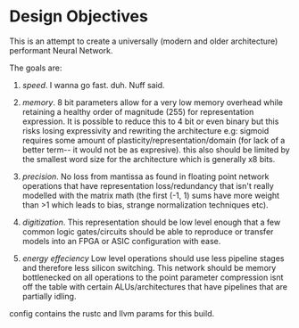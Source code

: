 # Design Objectives

This is an attempt to create a universally (modern and older architecture)
performant Neural Network. 

The goals are:

1. *speed*. I wanna go fast. duh. Nuff said.

2. *memory*. 8 bit parameters allow for a very low 
 memory overhead while retaining a healthy order of magnitude (255) for 
 representation expression. 
 It is possible to reduce this to 4 bit or even binary but this risks losing 
 expressivity and rewriting the architecture e.g: sigmoid requires some amount 
 of plasticity/representation/domain (for lack of a better term-- it would not be as expresive).
 this also should be limited by the smallest word size for the architecture which is generally x8 bits.

3. *precision*. No loss from mantissa as found in floating point network operations that have 
 representation loss/redundancy that isn't really modelled with the matrix math
 (the first (-1, 1) sums have more weight than >1 which leads to bias, strange normalization 
 techniques etc).

4. *digitization*. This representation should be low level enough that a 
 few common logic gates/circuits should be able to reproduce or transfer 
 models into an FPGA or ASIC configuration with ease.

5. *energy effeciency* Low level operations should use less pipeline stages and therefore less silicon switching. 
 This network should be memory bottlenecked on all operations to the point parameter compression isnt off the 
 table with certain ALUs/architectures that have pipelines that are partially idling.


config contains the rustc and llvm params for this build.
